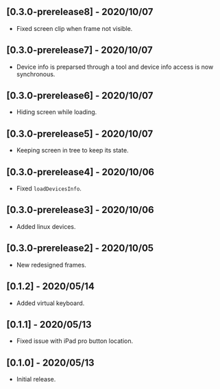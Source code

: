 ## [0.3.0-prerelease8] - 2020/10/07

* Fixed screen clip when frame not visible.

## [0.3.0-prerelease7] - 2020/10/07

* Device info is preparsed through a tool and device info access is now synchronous.

## [0.3.0-prerelease6] - 2020/10/07

* Hiding screen while loading.

## [0.3.0-prerelease5] - 2020/10/07

* Keeping screen in tree to keep its state.

## [0.3.0-prerelease4] - 2020/10/06

* Fixed `loadDevicesInfo`.

## [0.3.0-prerelease3] - 2020/10/06

* Added linux devices.

## [0.3.0-prerelease2] - 2020/10/05

* New redesigned frames.

## [0.1.2] - 2020/05/14

* Added virtual keyboard.

## [0.1.1] - 2020/05/13

* Fixed issue with iPad pro button location.

## [0.1.0] - 2020/05/13

* Initial release.
